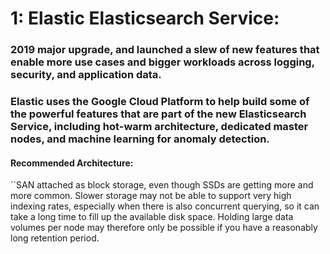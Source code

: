 # 1: Elastic Elasticsearch Service:
### 2019 major upgrade, and launched a slew of new features that enable more use cases and bigger workloads across logging, security, and application data.

### Elastic uses the Google Cloud Platform to help build some of the powerful features that are part of the new Elasticsearch Service, including hot-warm architecture, dedicated master nodes, and machine learning for anomaly detection.

#### Recommended Architecture: 
``SAN attached as block storage, even though SSDs are getting more and more common. Slower storage may not be able to support very high indexing rates, especially when there is also concurrent querying, so it can take a long time to fill up the available disk space. Holding large data volumes per node may therefore only be possible if you have a reasonably long retention period.
```

